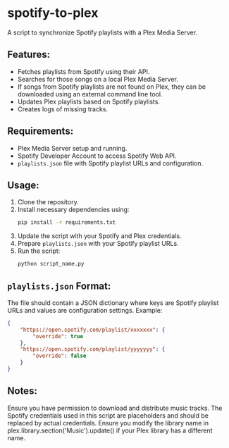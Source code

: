 # spotify-to-plex
A script to synchronize Spotify playlists with a Plex Media Server.

## Features:
- Fetches playlists from Spotify using their API.
- Searches for those songs on a local Plex Media Server.
- If songs from Spotify playlists are not found on Plex, they can be downloaded using an external command line tool.
- Updates Plex playlists based on Spotify playlists.
- Creates logs of missing tracks.

## Requirements:
- Plex Media Server setup and running.
- Spotify Developer Account to access Spotify Web API.
- `playlists.json` file with Spotify playlist URLs and configuration.

## Usage:

1. Clone the repository.
2. Install necessary dependencies using:
    ```bash
    pip install -r requirements.txt
    ```
3. Update the script with your Spotify and Plex credentials.
4. Prepare `playlists.json` with your Spotify playlist URLs.
5. Run the script:
    ```bash
    python script_name.py
    ```

## `playlists.json` Format:
The file should contain a JSON dictionary where keys are Spotify playlist URLs and values are configuration settings. Example:
```json
{
    "https://open.spotify.com/playlist/xxxxxxx": {
        "override": true
    },
    "https://open.spotify.com/playlist/yyyyyyy": {
        "override": false
    }
}
```

## Notes:
Ensure you have permission to download and distribute music tracks.
The Spotify credentials used in this script are placeholders and should be replaced by actual credentials.
Ensure you modify the library name in plex.library.section('Music').update() if your Plex library has a different name.
